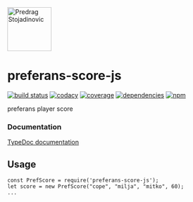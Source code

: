 <a href="http://stojadinovic.net">
  <img alt="Predrag Stojadinovic" src="https://en.stojadinovic.net/assets/images/logo-128x128-88.jpg" width="100">
</a>

# preferans-score-js
[![build status](https://img.shields.io/travis/cope/preferans-score-js.svg?branch=master)](https://travis-ci.org/cope/preferans-score-js)
[![codacy](https://img.shields.io/codacy/grade/53dbe60afded44a2994cc230c32f92fb.svg)](https://www.codacy.com/project/cope/preferans-score-js/dashboard)
[![coverage](https://img.shields.io/coveralls/github/cope/preferans-score-js/master.svg)](https://coveralls.io/github/cope/preferans-score-js?branch=master)
[![dependencies](https://david-dm.org/cope/preferans-score-js.svg)](https://www.npmjs.com/package/preferans-score-js)
[![npm](https://img.shields.io/npm/dt/preferans-score-js.svg)](https://www.npmjs.com/package/preferans-score-js)

preferans player score

### Documentation

[TypeDoc documentation](https://prefko.github.io/preferans-score-js/docs/)

## Usage

    const PrefScore = require('preferans-score-js');
    let score = new PrefScore("cope", "milja", "mitko", 60);
    ...